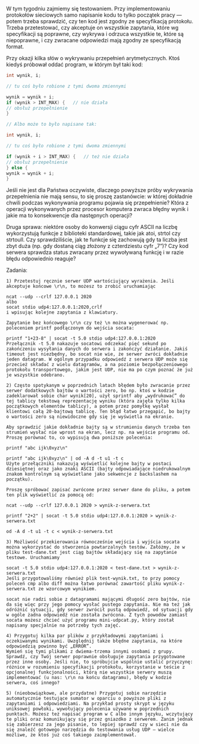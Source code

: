 W tym tygodniu zajmiemy się testowaniem. Przy implementowaniu protokołów sieciowych samo napisanie kodu to tylko początek pracy — potem trzeba sprawdzić, czy ten kod jest zgodny ze specyfikacją protokołu. Trzeba przetestować, czy akceptuje on wszystkie zapytania, które wg specyfikacji są poprawne, czy wykrywa i odrzuca wszystkie te, które są niepoprawne, i czy zwracane odpowiedzi mają zgodny ze specyfikacją format.

Przy okazji kilka słów o wykrywaniu przepełnień arytmetycznych. Ktoś kiedyś próbował oddać program, w którym był taki kod:
```c
int wynik, i;

// tu coś było robione z tymi dwoma zmiennymi

wynik = wynik + i;
if (wynik > INT_MAX) {   // nie działa
// obsłuż przepełnienie
}

// Albo może to było napisane tak:

int wynik, i;

// tu coś było robione z tymi dwoma zmiennymi

if (wynik + i > INT_MAX) {   // też nie działa
// obsłuż przepełnienie
} else {
wynik = wynik + i;
}
```
Jeśli nie jest dla Państwa oczywiste, dlaczego powyższe próby wykrywania przepełnienia nie mają sensu, to się proszę zastanówcie: w której dokładnie chwili podczas wykonywania programu pojawia się przepełnienie? Która z operacji wykonywanych przez procesor komputera zwraca błędny wynik i jakie ma to konsekwencje dla następnych operacji?

Druga sprawa: niektóre osoby do konwersji ciągu cyfr ASCII na liczbę wykorzystują funkcje z biblioteki standardowej, takie jak atoi, strtol czy strtoull. Czy sprawdziliście, jak te funkcje się zachowują gdy ta liczba jest zbyt duża (np. gdy dostaną ciąg złożony z czterdziestu cyfr „7”)? Czy kod serwera sprawdza status zwracany przez wywoływaną funkcję i w razie błędu odpowiednio reaguje?

Zadania:
```
1) Przetestuj ręcznie serwer UDP wartościujący wyrażenia. Jeśli akceptuje końcowe \r\n, to możesz to zrobić uruchamiając

ncat --udp --crlf 127.0.0.1 2020
albo
socat stdio udp4:127.0.0.1:2020,crlf
i wpisując kolejne zapytania z klawiatury.

Zapytanie bez końcowego \r\n czy też \n można wygenerować np. poleceniem printf podłączonym do wejścia socata:

printf "1+23-8" | socat -t 5.0 stdio udp4:127.0.0.1:2020
Przełącznik -t 5.0 nakazuje socatowi odczekać pięć sekund po zakończeniu wysyłania danych do serwera i zakończyć działanie. Jakiś timeout jest niezbędny, bo socat nie wie, że serwer zwróci dokładnie jeden datagram. W ogólnym przypadku odpowiedź z serwera UDP może się przecież składać z wielu datagramów, a na poziomie bezpołączeniowego protokołu transportowego, jakim jest UDP, nie ma po czym poznać że już je wszystkie odebrano.
```
```
2) Często spotykanym w poprzednich latach błędem było zwracanie przez serwer dodatkowych bajtów o wartości zero, bo np. ktoś w kodzie zadeklarował sobie char wynik[20], użył sprintf aby „wydrukować” do tej tablicy tekstową reprezentację wyniku (która zajęła tylko kilka początkowych elementów tablicy), a potem przez pomyłkę wysłał klientowi całą 20-bajtową tablicę. Ten błąd łatwo przegapić, bo bajty o wartości zero są niewidoczne gdy się je wyświetla na ekranie.

Aby sprawdzić jakie dokładnie bajty są w strumieniu danych trzeba ten strumień wysłać nie wprost na ekran, lecz np. na wejście programu od. Proszę porównać to, co wypisują dwa poniższe polecenia:

printf "abc ijk\0xyz\n"

printf "abc ijk\0xyz\n" | od -A d -t u1 -t c
Użyte przełączniki nakazują wyświetlić kolejne bajty w postaci dziesiętnej oraz jako znaki ASCII (bajty odpowiadające niedrukowalnym znakom kontrolnym są wyświetlane jako sekwencje z backslashem na początku).

Proszę spróbować zapisać zwrócone przez serwer dane do pliku, a potem ten plik wyświetlić za pomocą od:

ncat --udp --crlf 127.0.0.1 2020 > wynik-z-serwera.txt

printf "2+2" | socat -t 5.0 stdio udp4:127.0.0.1:2020 > wynik-z-serwera.txt

od -A d -t u1 -t c < wynik-z-serwera.txt
```
```
3) Możliwość przekierowania równocześnie wejścia i wyjścia socata można wykorzystać do stworzenia powtarzalnych testów. Załóżmy, że w pliku test-dane.txt jest ciąg bajtów składający się na zapytanie testowe. Uruchamiamy

socat -t 5.0 stdio udp4:127.0.0.1:2020 < test-dane.txt > wynik-z-serwera.txt
Jeśli przygotowaliśmy również plik test-wynik.txt, to przy pomocy poleceń cmp albo diff można łatwo porównać zawartość pliku wynik-z-serwera.txt ze wzorcowym wynikiem.

socat nie radzi sobie z datagramami mającymi długość zero bajtów, nie da się więc przy jego pomocy wysłać pustego zapytania. Nie ma też jak odróżnić sytuacji, gdy serwer zwrócił pustą odpowiedź, od sytuacji gdy w ogóle żadna odpowiedź nie została zwrócona. Z tych powodów zamiast socata możesz chcieć użyć programu mini-udpcat.py, który został napisany specjalnie na potrzeby tych zajęć.
```
```
4) Przygotuj kilka par plików z przykładowymi zapytaniami i oczekiwanymi wynikami. Uwzględnij także błędne zapytania, na które odpowiedzią powinno być „ERROR”.
Wymień się tymi plikami z dwiema-trzema innymi osobami z grupy. Sprawdź, czy Twój serwer poprawnie obsługuje zapytania przygotowane przez inne osoby. Jeśli nie, to spróbujcie wspólnie ustalić przyczynę: różnice w rozumieniu specyfikacji protokołu, korzystanie w teście z opcjonalnej funkcjonalności, którą nie wszystkie serwery muszą implementować (u nas: \r\n na końcu datagramu), błędy w kodzie serwera, coś innego?
```
```
5) (nieobowiązkowe, ale przydatne) Przygotuj sobie narzędzie automatycznie testujące sumator w oparciu o powyższe pliki z zapytaniami i odpowiedziami. Na przykład prosty skrypt w języku uniksowej powłoki, wywołujący polecenia używane w poprzednich punktach. Możesz też napisać program w C albo innym języku, wczytujący te pliki oraz komunikujący się przez gniazdko z serwerem. Zanim jednak się zabierzesz za jego pisanie, to lepiej sprawdź czy w sieci nie da się znaleźć gotowego narzędzia do testowania usług UDP — wielce możliwe, że ktoś już coś takiego zaimplementował.
```
